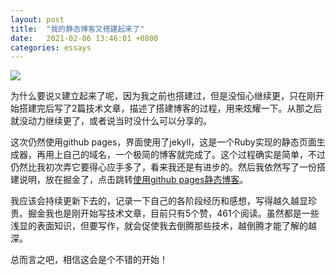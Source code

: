 ```yaml
---
layout: post
title:  "我的静态博客又搭建起来了"
date:   2021-02-06 13:46:01 +0800
categories: essays
---
```

![](https://qiniu.dlthink.com/writing-blog.jpg-banner)

为什么要说`又`建立起来了呢，因为我之前也搭建过，但是没恒心继续更，只在刚开始搭建完后写了2篇技术文章，描述了搭建博客的过程，用来炫耀一下。从那之后就没动力继续更了，或者说当时没什么可以分享的。

这次仍然使用github pages，界面使用了jekyll，这是一个Ruby实现的静态页面生成器，再用上自己的域名，一个极简的博客就完成了。这个过程确实是简单，不过仍然比我初次弄它要得心应手多了，看来我还是有进步的。然后我依然写了一份搭建说明，放在掘金了，点击跳转[使用github pages静态博客](https://juejin.cn/post/6925677496830525454)。


我应该会持续更新下去的，记录一下自己的各阶段经历和感想，写得越久越显珍贵。掘金我也是刚开始写技术文章，目前只有5个赞，461个阅读。虽然都是一些浅显的表面知识，但要写作，就会促使我去倒腾那些技术，越倒腾才能了解的越深。

总而言之吧，相信这会是个不错的开始！
